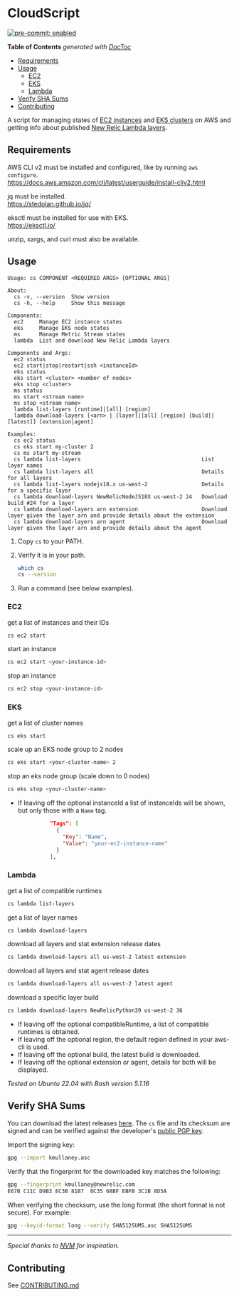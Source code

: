 # CloudScript

[![pre-commit: enabled](https://img.shields.io/badge/pre--commit-enabled-brightgreen?logo=pre-commit&logoColor=white)](https://github.com/pre-commit/pre-commit)

<!-- START doctoc generated TOC please keep comment here to allow auto update -->
<!-- DON'T EDIT THIS SECTION, INSTEAD RE-RUN doctoc TO UPDATE -->
**Table of Contents**  *generated with [DocToc](https://github.com/thlorenz/doctoc)*

- [Requirements](#requirements)
- [Usage](#usage)
  - [EC2](#ec2)
  - [EKS](#eks)
  - [Lambda](#lambda)
- [Verify SHA Sums](#verify-sha-sums)
- [Contributing](#contributing)

<!-- END doctoc generated TOC please keep comment here to allow auto update -->

A script for managing states of [EC2 instances](https://aws.amazon.com/ec2/) and [EKS clusters](https://aws.amazon.com/eks/) on AWS and getting info about published [New Relic Lambda layers](https://aws.amazon.com/eks/).

## Requirements

AWS CLI v2 must be installed and configured, like by running `aws configure`.  
https://docs.aws.amazon.com/cli/latest/userguide/install-cliv2.html

jq must be installed.  
https://stedolan.github.io/jq/

eksctl must be installed for use with EKS.  
https://eksctl.io/

unzip, xargs, and curl must also be available.

## Usage

```log
Usage: cs COMPONENT <REQUIRED ARGS> [OPTIONAL ARGS]

About:
  cs -v, --version  Show version
  cs -h, --help     Show this message

Components:
  ec2     Manage EC2 instance states
  eks     Manage EKS node states
  ms      Manage Metric Stream states
  lambda  List and download New Relic Lambda layers

Components and Args:
  ec2 status
  ec2 start|stop|restart|ssh <instanceId>
  eks status
  eks start <cluster> <number of nodes>
  eks stop <cluster>
  ms status
  ms start <stream name>
  ms stop <stream name>
  lambda list-layers [runtime]|[all] [region]
  lambda download-layers [<arn> | [layer]|[all] [region] [build]|[latest]] [extension|agent]

Examples:
  cs ec2 status
  cs eks start my-cluster 2
  cs ms start my-stream
  cs lambda list-layers                                      List layer names
  cs lambda list-layers all                                  Details for all layers
  cs lambda list-layers nodejs18.x us-west-2                 Details for a specific layer
  cs lambda download-layers NewRelicNodeJS18X us-west-2 24   Download build #24 for a layer
  cs lambda download-layers arn extension                    Download layer given the layer arn and provide details about the extension
  cs lambda download-layers arn agent                        Download layer given the layer arn and provide details about the agent
```

1. Copy `cs` to your PATH.
1. Verify it is in your path.

    ```sh
    which cs
    cs --version
    ```

1. Run a command (see below examples).

### EC2

get a list of instances and their IDs

```sh
cs ec2 start
```

start an instance

```sh
cs ec2 start <your-instance-id>
```

stop an instance

```sh
cs ec2 stop <your-instance-id>
```

### EKS

get a list of cluster names

```sh
cs eks start
```

scale up an EKS node group to 2 nodes

```sh
cs eks start <your-cluster-name> 2
```

stop an eks node group (scale down to 0 nodes)

```sh
cs eks stop <your-cluster-name>
```

- If leaving off the optional instanceId a list of instanceIds will be shown, but only those with a `Name` tag.

  ```json
            "Tags": [
              {
                "Key": "Name",
                "Value": "your-ec2-instance-name"
              }
            ],
  ```

### Lambda

get a list of compatible runtimes

```sh
cs lambda list-layers
```

get a list of layer names

```sh
cs lambda download-layers
```

download all layers and stat extension release dates

```sh
cs lambda download-layers all us-west-2 latest extension
```

download all layers and stat agent release dates

```sh
cs lambda download-layers all us-west-2 latest agent
```

download a specific layer build

```sh
cs lambda download-layers NewRelicPython39 us-west-2 36
```

- If leaving off the optional compatibleRuntime, a list of compatible runtimes is obtained.
- If leaving off the optional region, the default region defined in your aws-cli is used.
- If leaving off the optional build, the latest build is downloaded.
- If leaving off the optional extension or agent, details for both will be displayed.

*Tested on Ubuntu 22.04 with Bash version 5.1.16*

## Verify SHA Sums

You can download the latest releases [here](https://github.com/keegoid-nr/cloudscript/releases). The `cs` file and its checksum are signed and can be verified against the developer's [public PGP key](https://raw.githubusercontent.com/keegoid-nr/cloudscript/main/kmullaney.asc).

Import the signing key:

```sh
gpg --import kmullaney.asc
```

Verify that the fingerprint for the downloaded key matches the following:

```sh
gpg --fingerprint kmullaney@newrelic.com
E67B C11C D9B3 EC3B 81B7  0C35 68BF EBFB 3C1B 8D5A
```

When verifying the checksum, use the long format (the short format is not secure). For example:

```sh
gpg --keyid-format long --verify SHA512SUMS.asc SHA512SUMS
```

---

*Special thanks to [NVM](https://github.com/nvm-sh/nvm) for inspiration.*

## Contributing

See [CONTRIBUTING.md](./CONTRIBUTING.md)

